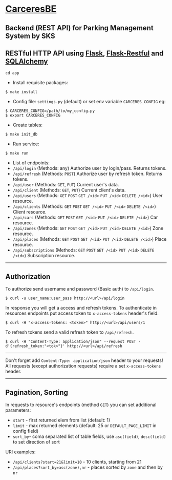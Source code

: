 [CarceresBE](https://github.com/Delor4/CarceresBE)
===================
Backend (REST API) for Parking Management System by SKS
---

RESTful HTTP API using [Flask](https://github.com/pallets/flask), [Flask-Restful](https://github.com/flask-restful/flask-restful) and [SQLAlchemy](https://github.com/zzzeek/sqlalchemy)
-------------------

```
cd app
```

- Install requisite packages:
```shell
$ make install
```
- Config file:
`settings.py` (default) or set env variable `CARCERES_CONFIG` eg:
```shell
$ CARCERES_CONFIG=/path/to/my_config.py
$ export CARCERES_CONFIG
```

- Create tables:
```shell
$ make init_db
```

- Run service:
```shell
$ make run
```
- List of endpoints:
- `/api/login`
    (Methods: any)
    Authorize user by login/pass. Returns tokens.
- `/api/refresh`
    (Methods: `POST`)
    Authorize user by refresh token. Returns tokens.
- `/api/user`
    (Methods: `GET`, `PUT`)
    Current user's data.
- `/api/client`
    (Methods: `GET`, `PUT`)
    Current client's data.
- `/api/users`
    (Methods: `GET` `POST` `GET /<id>` `PUT /<id>` `DELETE /<id>`)
    User resource.
- `/api/clients`
    (Methods: `GET` `POST` `GET /<id>` `PUT /<id>` `DELETE /<id>`)
    Client resource.
- `/api/cars`
    (Methods: `GET` `POST` `GET /<id>` `PUT /<id>` `DELETE /<id>`)
    Car resource.
- `/api/zones`
    (Methods: `GET` `POST` `GET /<id>` `PUT /<id>` `DELETE /<id>`)
    Zone resource.
- `/api/places`
    (Methods: `GET` `POST` `GET /<id>` `PUT /<id>` `DELETE /<id>`)
    Place resource.
- `/api/subscriptions`
    (Methods: `GET` `POST` `GET /<id>` `PUT /<id>` `DELETE /<id>`)
    Subscription resource.

---
Authorization
-------------------

To authorize send username and password (Basic auth) to `/api/login`.
 ```
$ curl -u user_name:user_pass http://<url>/api/login
```
In response you will get a access and refresh tokens. To authenticate in resources endpoints put access token to `x-access-tokens` header's field.
```
$ curl -H "x-access-tokens: <token>" http://<url>/api/users/1
```
To refresh tokens send a valid refresh token to `/api/refresh`.
```
$ curl -H "Content-Type: application/json" --request POST -d'{refresh_token:"<tok>"}' http://<url>/api/refresh
```

----

Don't forget add `Content-Type: application/json` header to your requests!
All requests (except authorization requests) require a set `x-access-tokens` header.

---
Pagination, Sorting
-------------------
In requests to resource's endpoints (method `GET`) you can set additional parameters:
- `start` - first returned elem from list (default: 1)
- `limit` - max returned elements (default: 25 or `DEFAULT_PAGE_LIMIT` in config field)
- `sort_by`- coma separated list of table fields, use `asc(field)`, `desc(field)` to set direction of sort

URI examples:

- `/api/clients?start=21&limit=10` - 10 clients, starting from 21
- `/api/places?sort_by=asc(zone),nr` - places sorted by `zone` and then by `nr`

